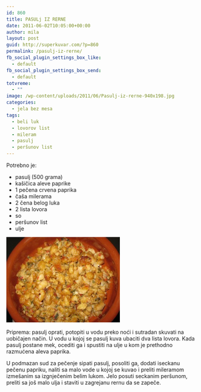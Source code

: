 ```yaml
---
id: 860
title: PASULj IZ RERNE
date: 2011-06-02T10:05:00+00:00
author: mila
layout: post
guid: http://superkuvar.com/?p=860
permalink: /pasulj-iz-rerne/
fb_social_plugin_settings_box_like:
  - default
fb_social_plugin_settings_box_send:
  - default
totvreme:
  - ""
image: /wp-content/uploads/2011/06/Pasulj-iz-rerne-940x198.jpg
categories:
  - jela bez mesa
tags:
  - beli luk
  - lovorov list
  - mileram
  - pasulj
  - peršunov list
---
```

Potrebno je:

  * pasulj (500 grama)
  * kašičica aleve paprike
  * 1 pečena crvena paprika
  * čaša milerama
  * 2 čena belog luka
  * 2 lista lovora
  * so
  * peršunov list
  * ulje

<img class="alignnone size-medium wp-image-5224" src="/wp-content/uploads/2011/06/Pasulj-iz-rerne-300x225.jpg" alt="Pasulj iz rerne" width="300" height="225" /> 

Priprema: pasulj oprati, potopiti u vodu preko noći i sutradan skuvati na uobičajen način. U vodu u kojoj se pasulj kuva ubaciti dva lista lovora. Kada pasulj postane mek, ocediti ga i spustiti na ulje u kom je prethodno razmućena aleva paprika.

U podmazan sud za pečenje sipati pasulj, posoliti ga, dodati iseckanu pečenu papriku, naliti sa malo vode u kojoj se kuvao i preliti mileramom izmešanim sa izgnječenim belim lukom. Jelo posuti seckanim peršunom, preliti sa još malo ulja i staviti u zagrejanu rernu da se zapeče.